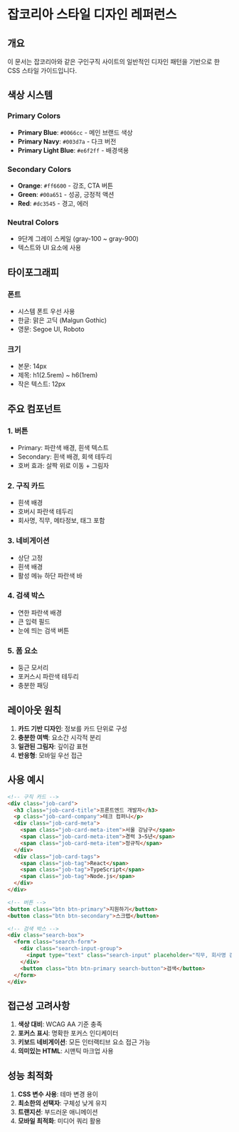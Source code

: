 # 잡코리아 스타일 디자인 레퍼런스

## 개요
이 문서는 잡코리아와 같은 구인구직 사이트의 일반적인 디자인 패턴을 기반으로 한 CSS 스타일 가이드입니다.

## 색상 시스템

### Primary Colors
- **Primary Blue**: `#0066cc` - 메인 브랜드 색상
- **Primary Navy**: `#003d7a` - 다크 버전
- **Primary Light Blue**: `#e6f2ff` - 배경색용

### Secondary Colors
- **Orange**: `#ff6600` - 강조, CTA 버튼
- **Green**: `#00a651` - 성공, 긍정적 액션
- **Red**: `#dc3545` - 경고, 에러

### Neutral Colors
- 9단계 그레이 스케일 (gray-100 ~ gray-900)
- 텍스트와 UI 요소에 사용

## 타이포그래피

### 폰트
- 시스템 폰트 우선 사용
- 한글: 맑은 고딕 (Malgun Gothic)
- 영문: Segoe UI, Roboto

### 크기
- 본문: 14px
- 제목: h1(2.5rem) ~ h6(1rem)
- 작은 텍스트: 12px

## 주요 컴포넌트

### 1. 버튼
- Primary: 파란색 배경, 흰색 텍스트
- Secondary: 흰색 배경, 회색 테두리
- 호버 효과: 살짝 위로 이동 + 그림자

### 2. 구직 카드
- 흰색 배경
- 호버시 파란색 테두리
- 회사명, 직무, 메타정보, 태그 포함

### 3. 네비게이션
- 상단 고정
- 흰색 배경
- 활성 메뉴 하단 파란색 바

### 4. 검색 박스
- 연한 파란색 배경
- 큰 입력 필드
- 눈에 띄는 검색 버튼

### 5. 폼 요소
- 둥근 모서리
- 포커스시 파란색 테두리
- 충분한 패딩

## 레이아웃 원칙

1. **카드 기반 디자인**: 정보를 카드 단위로 구성
2. **충분한 여백**: 요소간 시각적 분리
3. **일관된 그림자**: 깊이감 표현
4. **반응형**: 모바일 우선 접근

## 사용 예시

```html
<!-- 구직 카드 -->
<div class="job-card">
  <h3 class="job-card-title">프론트엔드 개발자</h3>
  <p class="job-card-company">테크 컴퍼니</p>
  <div class="job-card-meta">
    <span class="job-card-meta-item">서울 강남구</span>
    <span class="job-card-meta-item">경력 3~5년</span>
    <span class="job-card-meta-item">정규직</span>
  </div>
  <div class="job-card-tags">
    <span class="job-tag">React</span>
    <span class="job-tag">TypeScript</span>
    <span class="job-tag">Node.js</span>
  </div>
</div>

<!-- 버튼 -->
<button class="btn btn-primary">지원하기</button>
<button class="btn btn-secondary">스크랩</button>

<!-- 검색 박스 -->
<div class="search-box">
  <form class="search-form">
    <div class="search-input-group">
      <input type="text" class="search-input" placeholder="직무, 회사명 검색">
    </div>
    <button class="btn btn-primary search-button">검색</button>
  </form>
</div>
```

## 접근성 고려사항

1. **색상 대비**: WCAG AA 기준 충족
2. **포커스 표시**: 명확한 포커스 인디케이터
3. **키보드 네비게이션**: 모든 인터랙티브 요소 접근 가능
4. **의미있는 HTML**: 시맨틱 마크업 사용

## 성능 최적화

1. **CSS 변수 사용**: 테마 변경 용이
2. **최소한의 선택자**: 구체성 낮게 유지
3. **트랜지션**: 부드러운 애니메이션
4. **모바일 최적화**: 미디어 쿼리 활용